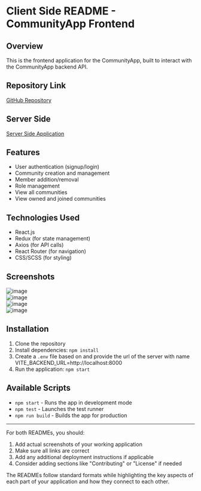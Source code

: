 

# Client Side README - CommunityApp Frontend

## Overview
This is the frontend application for the CommunityApp, built to interact with the CommunityApp backend API.

## Repository Link
[GitHub Repository](https://github.com/ShubhamPhogat/communityApp-Client)

## Server Side
[Server Side Application](https://github.com/ShubhamPhogat/CommunityApp)

## Features
- User authentication (signup/login)
- Community creation and management
- Member addition/removal
- Role management
- View all communities
- View owned and joined communities

## Technologies Used
- React.js
- Redux (for state management)
- Axios (for API calls)
- React Router (for navigation)
- CSS/SCSS (for styling)

## Screenshots
![image](https://github.com/user-attachments/assets/adf68013-290f-4ec6-8dd6-df7796e8eccd)  
![image](https://github.com/user-attachments/assets/af704ff9-b555-49de-ad24-9b237d82f89e)  
![image](https://github.com/user-attachments/assets/f042995d-a800-44f2-8167-48417abf7ded)  
![image](https://github.com/user-attachments/assets/1cf1a340-b372-4223-ad40-b53bb308fec1)

## Installation
1. Clone the repository
2. Install dependencies: `npm install`
3. Create a `.env` file based on and provide the url of the server with name VITE_BACKEND_URL=http://localhost:8000  
4. Run the application: `npm start`

## Available Scripts
- `npm start` - Runs the app in development mode
- `npm test` - Launches the test runner
- `npm run build` - Builds the app for production

---

For both READMEs, you should:
1. Add actual screenshots of your working application
2. Make sure all links are correct
3. Add any additional deployment instructions if applicable
4. Consider adding sections like "Contributing" or "License" if needed

The READMEs follow standard formats while highlighting the key aspects of each part of your application and how they connect to each other.

